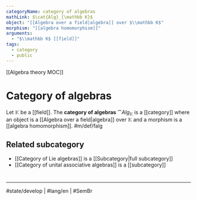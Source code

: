 ```yaml
---
categoryName: category of algebras
mathLink: $\cat{Alg}_{\mathbb K}$
object: "[[Algebra over a field|algebra]] over $\\mathbb K$"
morphism: "[[algebra homomorphism]]"
arguments:
  - "$\\mathbb K$ [[field]]"
tags:
  - category
  - public
---
```

[[Algebra theory MOC]]
# Category of algebras

Let $\mathbb{K}$ be a [[field]].
The **category of algebras** $\cat{Alg}_{\mathbb K}$ is a [[category]] where
an object is a [[Algebra over a field|algebra]] over $\mathbb K$
and a morphism is a [[algebra homomorphism]]. #m/def/falg

## Related subcategory

- [[Category of Lie algebras]] is a [[Subcategory|full subcategory]]
- [[Category of unital associative algebras]] is a [[subcategory]]

#
---
#state/develop | #lang/en | #SemBr
